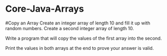 # Core-Java-Arrays
#Copy an Array
Create an integer array of length 10 and fill it up with random numbers.
Create a second integer array of length 10.

Write a program that will copy the values of the first array into the second.

Print the values in both arrays at the end to prove your answer is valid.
